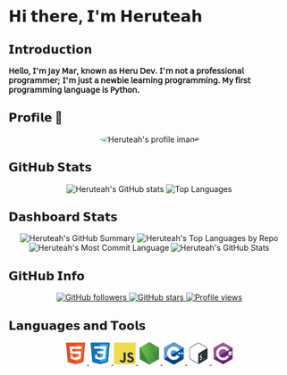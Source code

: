 # 𝗛𝗶 𝘁𝗵𝗲𝗿𝗲, 𝗜'𝗺 𝗛𝗲𝗿𝘂𝘁𝗲𝗮𝗵

## 𝗜𝗻𝘁𝗿𝗼𝗱𝘂𝗰𝘁𝗶𝗼𝗻
**𝖧𝖾𝗅𝗅𝗈, 𝖨'𝗆 𝖩𝖺𝗒 𝖬𝖺𝗋, 𝗄𝗇𝗈𝗐𝗇 𝖺𝗌 𝖧𝖾𝗋𝗎 𝖣𝖾𝗏. 𝖨'𝗆 𝗇𝗈𝗍 𝖺 𝗉𝗋𝗈𝖿𝖾𝗌𝗌𝗂𝗈𝗇𝖺𝗅 𝗉𝗋𝗈𝗀𝗋𝖺𝗆𝗆𝖾𝗋; 𝖨'𝗆 𝗃𝗎𝗌𝗍 𝖺 𝗇𝖾𝗐𝖻𝗂𝖾 𝗅𝖾𝖺𝗋𝗇𝗂𝗇𝗀 𝗉𝗋𝗈𝗀𝗋𝖺𝗆𝗆𝗂𝗇𝗀. 𝖬𝗒 𝖿𝗂𝗋𝗌𝗍 𝗉𝗋𝗈𝗀𝗋𝖺𝗆𝗆𝗂𝗇𝗀 𝗅𝖺𝗇𝗀𝗎𝖺𝗀𝖾 𝗂𝗌 𝖯𝗒𝗍𝗁𝗈𝗇.**

## 𝗣𝗿𝗼𝗳𝗶𝗹𝗲 🥰
<p align="center">
  <img src="https://i.imgur.com/xj2VML4.jpeg" alt="Heruteah's profile image" width="150" height="150" style="border-radius: 50%;"/>
</p>

## 𝗚𝗶𝘁𝗛𝘂𝗯 𝗦𝘁𝗮𝘁𝘀
<p align="center">
  <img src="https://github-readme-stats.vercel.app/api?username=Heruteah&show_icons=true&theme=radical&include_all_commits=true&count_private=true" alt="Heruteah's GitHub stats" />
  <img src="https://github-readme-stats.vercel.app/api/top-langs/?username=Heruteah&layout=compact&theme=radical" alt="Top Languages" />
</p>

## 𝗗𝗮𝘀𝗵𝗯𝗼𝗮𝗿𝗱 𝗦𝘁𝗮𝘁𝘀
<p align="center">
  <img src="https://github-profile-summary-cards.vercel.app/api/cards/profile-details?username=Heruteah&theme=radical" alt="Heruteah's GitHub Summary" />
  <img src="https://github-profile-summary-cards.vercel.app/api/cards/repos-per-language?username=Heruteah&theme=radical" alt="Heruteah's Top Languages by Repo" />
  <img src="https://github-profile-summary-cards.vercel.app/api/cards/most-commit-language?username=Heruteah&theme=radical" alt="Heruteah's Most Commit Language" />
  <img src="https://github-profile-summary-cards.vercel.app/api/cards/stats?username=Heruteah&theme=radical" alt="Heruteah's GitHub Stats" />
</p>

## 𝗚𝗶𝘁𝗛𝘂𝗯 𝗜𝗻𝗳𝗼
<p align="center">
  <a href="https://github.com/Heruteah?tab=followers">
    <img src="https://img.shields.io/github/followers/Heruteah?label=Followers&style=for-the-badge&logo=github" alt="GitHub followers" />
  </a>
  <a href="https://github.com/Heruteah?tab=repositories">
    <img src="https://img.shields.io/github/stars/Heruteah?label=Stars&style=for-the-badge&logo=github" alt="GitHub stars" />
  </a>
  <a href="https://github.com/Heruteah">
    <img src="https://komarev.com/ghpvc/?username=Heruteah&label=Profile%20views&color=0e75b6&style=for-the-badge" alt="Profile views" />
  </a>
</p>

## 𝗟𝗮𝗻𝗴𝘂𝗮𝗴𝗲𝘀 𝗮𝗻𝗱 𝗧𝗼𝗼𝗹𝘀
<p align="center">
  <a href="https://developer.mozilla.org/en-US/docs/Web/HTML" target="_blank">
    <img src="https://raw.githubusercontent.com/devicons/devicon/master/icons/html5/html5-original.svg" alt="HTML5" width="40" height="40"/>
  </a>
  <a href="https://developer.mozilla.org/en-US/docs/Web/CSS" target="_blank">
    <img src="https://raw.githubusercontent.com/devicons/devicon/master/icons/css3/css3-original.svg" alt="CSS3" width="40" height="40"/>
  </a>
  <a href="https://developer.mozilla.org/en-US/docs/Web/JavaScript" target="_blank">
    <img src="https://raw.githubusercontent.com/devicons/devicon/master/icons/javascript/javascript-original.svg" alt="JavaScript" width="40" height="40"/>
  </a>
  <a href="https://nodejs.org" target="_blank">
    <img src="https://raw.githubusercontent.com/devicons/devicon/master/icons/nodejs/nodejs-original.svg" alt="Node.js" width="40" height="40"/>
  </a>
  <a href="https://isocpp.org/" target="_blank">
    <img src="https://raw.githubusercontent.com/devicons/devicon/master/icons/cplusplus/cplusplus-original.svg" alt="C++" width="40" height="40"/>
  </a>
  <a href="https://www.gnu.org/software/bash/" target="_blank">
    <img src="https://raw.githubusercontent.com/devicons/devicon/master/icons/bash/bash-original.svg" alt="Bash" width="40" height="40"/>
  </a>
  <a href="https://learn.microsoft.com/en-us/dotnet/csharp/" target="_blank">
    <img src="https://raw.githubusercontent.com/devicons/devicon/master/icons/csharp/csharp-original.svg" alt="C#" width="40" height="40"/>
  </a>
</p>
